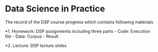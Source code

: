 # Data Science in Practice
The record of the DSP course progress which contains following materials

*1. Homework: DSP assignments including three parts
    - Code: Execution file 
    - Data: Corpus
    - Result

*2. Lecture: DSP lecture slides
